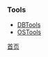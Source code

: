 ### Tools

* [DBTools](../tools/dbTools/dbTools.md)
* [OSTools](../tools/osTools/osTools.md)

[首页](../README.md)
